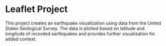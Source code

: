 # Leaflet Project

This project creates an earthquake visualization using data from the United States Geological Survey. The data is plotted based on latitude and longitude of recorded earthquakes and provides further visualization for added context.